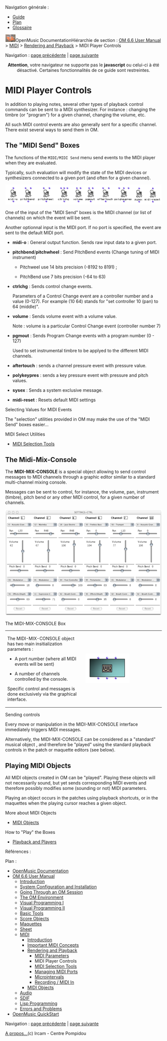 <div id="tplf" class="tplPage">

<div id="tplh">

<span class="hidden">Navigation générale : </span>

  - [<span>Guide</span>](OM-Documentation.md)
  - [<span>Plan</span>](OM-Documentation_1.md)
  - [<span>Glossaire</span>](OM-Documentation_2.md)

</div>

<div id="tplt">

![empty.gif](../tplRes/page/empty.gif)![logoom1.png](../res/logoom1.png)<span class="tplTi">OpenMusic
Documentation</span><span class="sw_outStack_navRoot"><span class="hidden">Hiérarchie
de section : </span>[<span>OM 6.6 User
Manual</span>](OM-User-Manual.md)<span class="stkSep"> \>
</span>[<span>MIDI</span>](MIDI.md)<span class="stkSep"> \>
</span>[<span>Rendering and
Playback</span>](MIDI-Playback.md)<span class="stkSep"> \>
</span><span class="stkSel_yes"><span>MIDI Player
Controls</span></span></span>

</div>

<div class="tplNav">

<span class="hidden">Navigation : </span>[<span>page
précédente</span>](MIDI-Params.md "page précédente(MIDI Parameters)")<span class="hidden">
| </span>[<span>page
suivante</span>](MIDI-Utils.md "page suivante(MIDI Selection Tools)")

</div>

<div id="tplc" class="tplc_out_yes">

<div style="text-align: center;">

**Attention**, votre navigateur ne supporte pas le **javascript** ou
celui-ci à été désactivé. Certaines fonctionnalités de ce guide sont
restreintes.

</div>

<div class="headCo">

# <span>MIDI Player Controls</span>

<div class="headCo_co">

<div>

<div class="infobloc">

<div class="txt">

In addition to playing notes, several other types of playback control
commands can be sent to a MIDI synthesizer. For instance : changing the
timbre (or "program") for a given channel, changing the volume, etc.

All such MIDI control events are also generally sent for a specific
channel. There exist several ways to send them in OM.

</div>

</div>

<div class="part">

## <span>The "MIDI Send" Boxes</span>

<div class="part_co">

<div class="infobloc">

<div class="txt">

The functions of the `MIDI/MIDI Send` menu send events to the MIDI
player when they are evaluated.

Typically, such evaluation will modify the state of the MIDI devices or
synthesizers connected to a given port (and often for a given channel).

</div>

<div class="caption">

<div class="caption_co">

![send-functions.png](../res/send-functions.png)

</div>

</div>

<div class="txt">

One of the input of the "MIDI Send" boxes is the MIDI channel (or list
of channels) on which the event will be sent.

Another optionnal input is the MIDI port. If no port is specified, the
event are sent to the default MIDI port.

</div>

<div class="txt">

  - **midi-o** : General output function. Sends raw input data to a
    given port.

  - **pitchbend**/**pitchwheel** : Send PitchBend events (Change tuning
    of MIDI instrument)
    
      - Pitchweel use 14 bits precision (-8192 to 8191) ;
    
      - PitchBend use 7 bits precision (-64 to 63)

<!-- end list -->

  - **ctrlchg** : Sends control change events.
    
    Parameters of a Control Change event are a controller number and a
    value (0-127). For example (10 64) stands for "set controller 10
    (pan) to 64 (middle)".

<!-- end list -->

  - **volume** : Sends volume event with a volume value.
    
    Note : volume is a particular Control Change event (controller
    number 7)

<!-- end list -->

  - **pgmout** : Sends Program Change events with a program number (0 -
    127)
    
    Used to set instrumental timbre to be applyed to the different MIDI
    channels.

<!-- end list -->

  - **aftertouch** : sends a channel pressure event with pressure value.

  - **polykeypres** : sends a key pressure event with pressure and pitch
    values.

  - **sysex** : Sends a system exclusive message.

  - **midi-reset** : Resets default MIDI settings

</div>

</div>

<div class="bloc tip">

<div class="bloc_ti tip_ti">

<span>Selecting Values for MIDI Events</span>

</div>

<div class="txt">

The "selection" utilities provided in OM may make the use of the "MIDI
Send" boxes easier...

</div>

<div class="linkSet">

<div class="linkSet_ti">

<span>MIDI Select Utilities</span>

</div>

<div class="linkUL">

  - [<span>MIDI Selection Tools</span>](MIDI-Utils.md)

</div>

</div>

</div>

</div>

</div>

<div class="part">

## <span>The Midi-Mix-Console</span>

<div class="part_co">

<div class="infobloc">

<div class="txt">

The **MIDI-MIX-CONSOLE** is a special object allowing to send control
messages to MIDI channels through a graphic editor similar to a standard
multi-channel mixing console.

Messages can be sent to control, for instance, the volume, pan,
instrument (timbre), pitch bend or any other MIDI control, for a given
number of channels.

</div>

<div class="caption">

<div class="caption_co">

[![controller\_1.png](../res/controller_1.png)](../res/controller.png "Cliquez pour agrandir")

</div>

</div>

</div>

<div class="infobloc">

<div class="infobloc_ti">

<span>The MIDI-MIX-CONSOLE Box</span>

</div>

<div class="txtRes">

<table>
<colgroup>
<col style="width: 50%" />
<col style="width: 50%" />
</colgroup>
<tbody>
<tr class="odd">
<td><div class="dk_txtRes_txt txt">
<p>The MIDI-MIX-CONSOLE object has two main insitialization parameters :</p>
<ul>
<li><span>A port number (where all MIDI events will be sent)</span></li>
</ul>
<ul>
<li><span>A number of channels controlled by the console.</span></li>
</ul>
<p>Specific control and messages is done exclusively via the graphical interface.</p>
</div></td>
<td><div class="caption">
<div class="caption_co">
<img src="../res/controller-Box.png" width="141" height="94" alt="controller-Box.png" />
</div>
</div></td>
</tr>
</tbody>
</table>

</div>

</div>

<div class="infobloc">

<div class="infobloc_ti">

<span>Sending controls</span>

</div>

<div class="txt">

Every move or manipulation in the MIDI-MIX-CONSOLE interface immediately
triggers MIDI messages.

Alternatively, the MIDI-MIX-CONSOLE can be considered as a "standard"
musical object , and therefore be "played" using the standard playback
controls in the patch or maquette editors (see below).

</div>

</div>

</div>

</div>

<div class="part">

## <span>Playing MIDI Objects</span>

<div class="part_co">

<div class="infobloc">

<div class="txt">

All MIDI objects created in OM can be "played". Playing these objects
will not necessarily sound, but yet sends corresponding MIDI events and
therefore possibly modifies some (sounding or not) MIDI parameters.

Playing an object occurs in the patches using playback shortcuts, or in
the maquettes when the playing cursor reaches a given object.

</div>

<div class="linkSet">

<div class="linkSet_ti">

<span>More about MIDI Objects</span>

</div>

<div class="linkUL">

  - [<span>MIDI Objects</span>](MIDI-Objects.md)

</div>

</div>

<div class="linkSet">

<div class="linkSet_ti">

<span>How to "Play" the Boxes</span>

</div>

<div class="linkUL">

  - [<span>Playback and Players</span>](1-Play.md)

</div>

</div>

</div>

</div>

</div>

</div>

</div>

</div>

<span class="hidden">Références : </span>

</div>

<div id="tplo" class="tplo_out_yes">

<div class="tplOTp">

<div class="tplOBm">

<div id="mnuFrm">

<span class="hidden">Plan :</span>

<div id="mnuFrmUp" onmouseout="menuScrollTiTask.fSpeed=0;" onmouseover="if(menuScrollTiTask.fSpeed&gt;=0) {menuScrollTiTask.fSpeed=-2; scTiLib.addTaskNow(menuScrollTiTask);}" onclick="menuScrollTiTask.fSpeed-=2;" style="display: none;">

<span id="mnuFrmUpLeft">[](#)</span><span id="mnuFrmUpCenter"></span><span id="mnuFrmUpRight"></span>

</div>

<div id="mnuScroll">

  - [<span>OpenMusic Documentation</span>](OM-Documentation.md)
  - [<span>OM 6.6 User Manual</span>](OM-User-Manual.md)
      - [<span>Introduction</span>](00-Sommaire.md)
      - [<span>System Configuration and
        Installation</span>](Installation.md)
      - [<span>Going Through an OM Session</span>](Goingthrough.md)
      - [<span>The OM Environment</span>](Environment.md)
      - [<span>Visual Programming I</span>](BasicVisualProgramming.md)
      - [<span>Visual Programming
        II</span>](AdvancedVisualProgramming.md)
      - [<span>Basic Tools</span>](BasicObjects.md)
      - [<span>Score Objects</span>](ScoreObjects.md)
      - [<span>Maquettes</span>](Maquettes.md)
      - [<span>Sheet</span>](Sheet.md)
      - [<span>MIDI</span>](MIDI.md)
          - [<span>Introduction</span>](Intro.md)
          - [<span>Important MIDI Concepts</span>](MIDI-Concepts.md)
          - [<span>Rendering and Playback</span>](MIDI-Playback.md)
              - [<span>MIDI Parameters</span>](MIDI-Params.md)
              - <span id="i3" class="outLeftSel_yes"><span>MIDI Player
                Controls</span></span>
              - [<span>MIDI Selection Tools</span>](MIDI-Utils.md)
              - [<span>Managing MIDI Ports</span>](MIDI-Ports.md)
              - [<span>Microintervals</span>](Microintervals.md)
              - [<span>Recording / MIDI In</span>](Record%20MIDI.md)
          - [<span>MIDI Objects</span>](MIDI-Objects.md)
      - [<span>Audio</span>](Audio.md)
      - [<span>SDIF</span>](SDIF.md)
      - [<span>Lisp Programming</span>](Lisp.md)
      - [<span>Errors and Problems</span>](errors.md)
  - [<span>OpenMusic QuickStart</span>](QuickStart-Chapters.md)

</div>

<div id="mnuFrmDown" onmouseout="menuScrollTiTask.fSpeed=0;" onmouseover="if(menuScrollTiTask.fSpeed&lt;=0) {menuScrollTiTask.fSpeed=2; scTiLib.addTaskNow(menuScrollTiTask);}" onclick="menuScrollTiTask.fSpeed+=2;" style="display: none;">

<span id="mnuFrmDownLeft">[](#)</span><span id="mnuFrmDownCenter"></span><span id="mnuFrmDownRight"></span>

</div>

</div>

</div>

</div>

</div>

<div class="tplNav">

<span class="hidden">Navigation : </span>[<span>page
précédente</span>](MIDI-Params.md "page précédente(MIDI Parameters)")<span class="hidden">
| </span>[<span>page
suivante</span>](MIDI-Utils.md "page suivante(MIDI Selection Tools)")

</div>

<div id="tplb">

[<span>A propos...</span>](OM-Documentation_3.md)(c) Ircam - Centre
Pompidou

</div>

</div>
